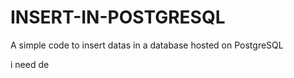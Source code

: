 # INSERT-IN-POSTGRESQL

A simple code to insert datas in a database hosted on PostgreSQL

i need de
